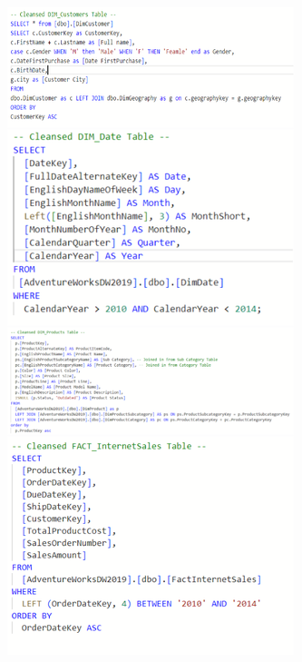 ![DimCustomer](./image/DimCustomer.png) ![DimDate](./image/DimDate.png) ![DimProduct](./image/DimProduct.png) ![FactinternetSales](./image/FactinternetSales.png)
